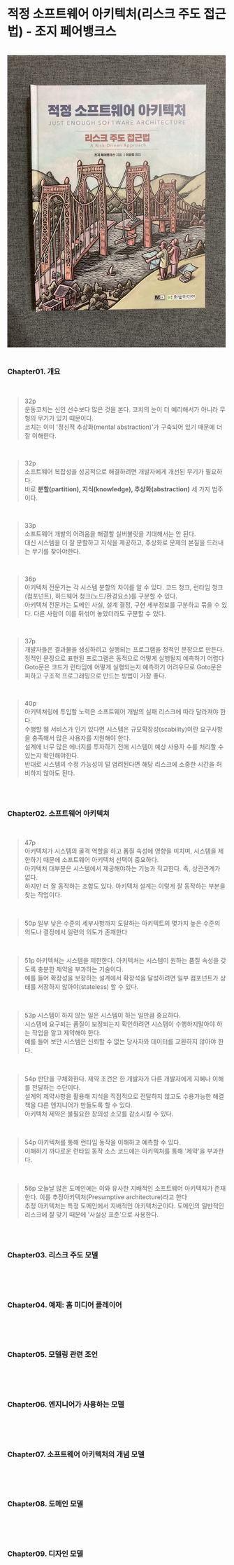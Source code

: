 

<br/>

# 적정 소프트웨어 아키텍처(리스크 주도 접근법) - 조지 페어뱅크스

<br/>

<img src="assets/justEnoughArchitectureImage.jpeg">


<br/>



#

### Chapter01. 개요

<br/>

>32p<br/>
> 운동코치는 신인 선수보다 많은 것을 본다. 코치의 눈이 더 예리해서가 아니라 무형의 무기가 있기 때문이다.<br/>
코치는 이미 '정신적 추상화(mental abstraction)'가 구축되어 있기 때문에 더 잘 이해한다.

<br/>

>32p<br/>
소프트웨어 복잡성을 성공적으로 해결하려면 개발자에게 개선된 무기가 필요하다.<br/>
>바로 **분할(partition), 지식(knowledge), 추상화(abstraction)** 세 가지 범주이다.

<br/>

> 33p <br/>
> 소프트웨어 개발의 어려움을 해결할 실버불릿을 기대해서는 안 된다.<br/>
대신 시스템을 더 잘 분할하고 지식을 제공하고, 추상화로 문제의 본질을 드러내는 무기를 찾아야한다.

<br/>

>36p <br/>
>아키텍처 전문가는 각 시스템 분할의 차이를 알 수 있다. 코드 청크, 런타임 청크(컴포넌트), 하드웨어 청크(노드/환경요소)를 구분할 수 있다. <br/>
>아키텍쳐 전문가는 도메인 사실, 설계 결정, 구현 세부정보를 구분하고 묶을 수 있다. 다른 사람이 이를 뒤섞어 놓았더라도 구분할 수 있다. <br/>

<br/>

> 37p <br/>
개발자들은  결과물을 생성하려고 실행되는 프로그램을 정적인 문장으로 만든다. <br/>
정적인 문장으로 표현된 프로그램은 동적으로 어떻게 실행될지 예측하기 어렵다 <br/>
Goto문은 코드가 런타임에 어떻게 실행되는지 예측하기 어려우므로 Goto문은 피하고 구조적 프로그래밍으로 만드는 방법이 가장 좋다.

<br/>


> 40p <br/>
> 아키텍쳐링에 투입할 노력은 소프트웨어 개발의 실패 리스크에 따라 달라져야 한다. <br/>
수행할 웹 서비스가 인기 있다면 시스템은 규모확장성(scability)이란 요구사항을 충족해서 많은 사용자를 지원해야 한다. <br/>
> 설계에 너무 많은 에너지를 투자하기 전에 시스템이 예상 사용자 수를 처리할 수 있는지 확인해야한다. <br/>
> 반대로 시스템의 수정 가능성이 덜 염려된다면 해당 리스크에 소중한 시간을 허비하지 않아도 된다. <br/>

<br/> 

# 

### Chapter02. 소프트웨어 아키텍쳐

<br/>

> 47p <br/>
> 아키텍처가 시스템의 골격 역할을 하고 품질 속성에 영향을 미치며, 시스템을 제한하기 때문에 소프트웨어 아키텍처 선택이 중요하다.<br/>
아키텍처 대부분은 시스템에서 제공해야하는 기능과 직교한다. 즉, 상관관계가 없다. <br/>
> 하지만 더 잘 동작하는 조합도 있다. 아키텍처 설계는 이렇게 잘 동작하는 부분을 찾는 작업이다. <br/>

<br/>

>50p
>일부 낮은 수준의 세부사항까지 도달하는 아키텍트의 몇가지 높은 수준의 의도나 결정에서 일련의 의도가 존재한다 <br/>

<br/>

>51p
>아키텍처는 시스템을 제한한다. 아키텍처는 시스템이 원하는 품질 속성을 갖도록 충분한 제약을 부과하는 기술이다.<br/>
예를 들어 확장성을 보장하는 설계에서 확장석을 달성하려면 일부 컴포넌트가 상태를 저장하지 않아야(stateless) 할 수 있다.

<br/>

>53p
>시스템이 하지 않는 일은 시스템이 하는 일만큼 중요하다. <br/>
시스템에 요구되는 품질이 보장되는지 확인하려면 시스템이 수행하지말아야 하는 작업을 알고 제약해야 한다.<br/>
> 예를 들어 보안 시스템은 신뢰할 수 없는 당사자와 데이터를 교환하지 않아야 한다.<br/>

<br/>

>54p
>판단을 구체화한다. 제약 조건은 한 개발자가 다른 개발자에게 지혜나 이해를 전달하는 수단이다. <br/>
설계의 제약사항을 활용해 지식을 직접적으로 전달하지 않고도 수용가능한 해결책을 다른 엔지니어가 만들도록 할 수 있다.<br/>
아키텍처 제약은 불필요한 창의성 소모를 감소시킬 수 있다.<br/>

<br/>

>54p
>아키텍쳐를 통해 런타임 동작을 이해하고 예측할 수 있다.<br/>
이해하기 까다로운 런타임 동작 소스 코드에는 아키텍처를 통해 '제약'을 부과한다.<br/>

<br/>

>56p
>오늘날 많은 도메인에는 이와 유사한 지배적인 소프트웨어 아키텍처가 존재한다. 이를 추정아키텍처(Presumptive architecture)라고 한다 <br/>
>추정 아키텍처는 특정 도메인에서 지배적인 아키텍처군이다. 도메인의 일반적인 리스크에 잘 맞기 때문에 '사실상 표준'으로 사용한다.<br/>

<br/> 

# 

### Chapter03. 리스크 주도 모델 

<br/>


<br/> 

# 

### Chapter04. 예제: 홈 미디어 플레이어

<br/>

<br/> 

# 

### Chapter05. 모델링 관련 조언

<br/>

<br/> 

# 

### Chapter06. 엔지니어가 사용하는 모델

<br/> 

<br/>

# 

### Chapter07. 소프트웨어 아키텍처의 개념 모델

<br/> 

<br/>

# 

### Chapter08. 도메인 모델

<br/> 

<br/>

# 

### Chapter09. 디자인 모델




